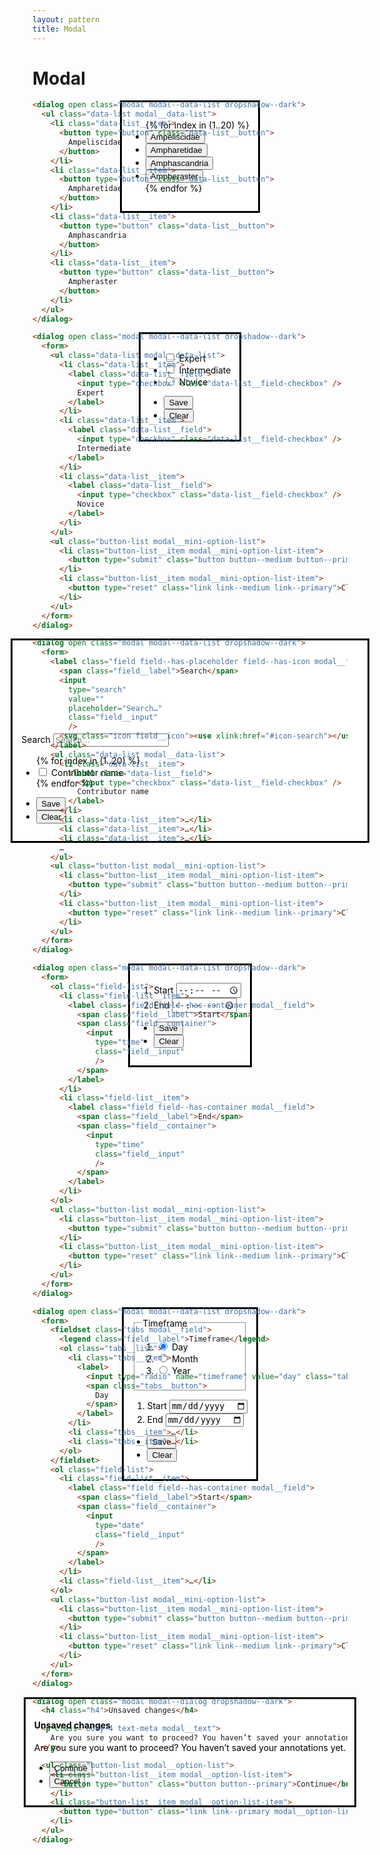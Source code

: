 ```yaml
---
layout: pattern
title: Modal
---
```


<h1>Modal</h1>


<div class="components-preview">

<dialog open class="modal modal--data-list dropshadow--dark">
  <ul class="data-list modal__data-list">
    {% for index in (1..20) %}
    <li class="data-list__item">
      <button type="button" class="data-list__button">
        Ampeliscidae
      </button>
    </li>
    <li class="data-list__item">
      <button type="button" class="data-list__button">
        Ampharetidae
      </button>
    </li>
    <li class="data-list__item">
      <button type="button" class="data-list__button">
        Amphascandria
      </button>
    </li>
    <li class="data-list__item">
      <button type="button" class="data-list__button">
        Ampheraster
      </button>
    </li>
    {% endfor %}
  </ul>
</dialog>

<div></div>

<div></div>

</div>

<div class="components-code" markdown="1">

```html
<dialog open class="modal modal--data-list dropshadow--dark">
  <ul class="data-list modal__data-list">
    <li class="data-list__item">
      <button type="button" class="data-list__button">
        Ampeliscidae
      </button>
    </li>
    <li class="data-list__item">
      <button type="button" class="data-list__button">
        Ampharetidae
      </button>
    </li>
    <li class="data-list__item">
      <button type="button" class="data-list__button">
        Amphascandria
      </button>
    </li>
    <li class="data-list__item">
      <button type="button" class="data-list__button">
        Ampheraster
      </button>
    </li>
  </ul>
</dialog>
```

</div>


<div class="components-preview">

<dialog open class="modal modal--data-list dropshadow--dark">
  <form>
    <!-- <label class="field field--has-placeholder field--has-icon">
      <span class="field__label">Search</span>
      <input
        type="text"
        value=""
        placeholder="Search…"
        class="field__input"
        />
      <svg class="icon field__icon"><use xlink:href="#icon-search"></use></svg>
    </label> -->
    <ul class="data-list modal__data-list">
      <li class="data-list__item">
        <label class="data-list__field">
          <input type="checkbox" class="data-list__field-checkbox" />
          Expert
        </label>
      </li>
      <li class="data-list__item">
        <label class="data-list__field">
          <input type="checkbox" class="data-list__field-checkbox" />
          Intermediate
        </label>
      </li>
      <li class="data-list__item">
        <label class="data-list__field">
          <input type="checkbox" class="data-list__field-checkbox" />
          Novice
        </label>
      </li>
    </ul>
    <ul class="button-list modal__mini-option-list">
      <li class="button-list__item modal__mini-option-list-item">
        <button type="submit" class="button button--medium button--primary">Save</button>
      </li>
      <li class="button-list__item modal__mini-option-list-item">
        <button type="reset" class="link link--medium link--primary">Clear</button>
      </li>
    </ul>
  </form>
</dialog>

<div></div>

<div></div>

</div>

<div class="components-code" markdown="1">

```html
<dialog open class="modal modal--data-list dropshadow--dark">
  <form>
    <ul class="data-list modal__data-list">
      <li class="data-list__item">
        <label class="data-list__field">
          <input type="checkbox" class="data-list__field-checkbox" />
          Expert
        </label>
      </li>
      <li class="data-list__item">
        <label class="data-list__field">
          <input type="checkbox" class="data-list__field-checkbox" />
          Intermediate
        </label>
      </li>
      <li class="data-list__item">
        <label class="data-list__field">
          <input type="checkbox" class="data-list__field-checkbox" />
          Novice
        </label>
      </li>
    </ul>
    <ul class="button-list modal__mini-option-list">
      <li class="button-list__item modal__mini-option-list-item">
        <button type="submit" class="button button--medium button--primary">Save</button>
      </li>
      <li class="button-list__item modal__mini-option-list-item">
        <button type="reset" class="link link--medium link--primary">Clear</button>
      </li>
    </ul>
  </form>
</dialog>
```

</div>



<div class="components-preview">

<dialog open class="modal modal--data-list dropshadow--dark">
  <form>
    <label class="field field--has-placeholder field--has-icon modal__field">
      <span class="field__label">Search</span>
      <input
        type="search"
        value=""
        placeholder="Search…"
        class="field__input"
        />
      <svg class="icon field__icon"><use xlink:href="#icon-search"></use></svg>
    </label>
    <ul class="data-list modal__data-list">
      {% for index in (1..20) %}
      <li class="data-list__item">
        <label class="data-list__field">
          <input type="checkbox" class="data-list__field-checkbox" />
          Contributor name
        </label>
      </li>
      {% endfor %}
    </ul>
    <ul class="button-list modal__mini-option-list">
      <li class="button-list__item modal__mini-option-list-item">
        <button type="submit" class="button button--medium button--primary">Save</button>
      </li>
      <li class="button-list__item modal__mini-option-list-item">
        <button type="reset" class="link link--medium link--primary">Clear</button>
      </li>
    </ul>
  </form>
</dialog>

<div></div>

<div></div>

<div></div>

<div></div>

<div></div>

</div>

<div class="components-code" markdown="1">

```html
<dialog open class="modal modal--data-list dropshadow--dark">
  <form>
    <label class="field field--has-placeholder field--has-icon modal__field">
      <span class="field__label">Search</span>
      <input
        type="search"
        value=""
        placeholder="Search…"
        class="field__input"
        />
      <svg class="icon field__icon"><use xlink:href="#icon-search"></use></svg>
    </label>
    <ul class="data-list modal__data-list">
      <li class="data-list__item">
        <label class="data-list__field">
          <input type="checkbox" class="data-list__field-checkbox" />
          Contributor name
        </label>
      </li>
      <li class="data-list__item">…</li>
      <li class="data-list__item">…</li>
      <li class="data-list__item">…</li>
      …
    </ul>
    <ul class="button-list modal__mini-option-list">
      <li class="button-list__item modal__mini-option-list-item">
        <button type="submit" class="button button--medium button--primary">Save</button>
      </li>
      <li class="button-list__item modal__mini-option-list-item">
        <button type="reset" class="link link--medium link--primary">Clear</button>
      </li>
    </ul>
  </form>
</dialog>
```

</div>





<div class="components-preview">

<dialog open class="modal modal--data-list dropshadow--dark">
  <form>
    <ol class="field-list">
      <li class="field-list__item">
        <label class="field field--has-container modal__field">
          <span class="field__label">Start</span>
          <span class="field__container">
            <input
              type="time"
              class="field__input"
              />
          </span>
        </label>
      </li>
      <li class="field-list__item">
        <label class="field field--has-container modal__field">
          <span class="field__label">End</span>
          <span class="field__container">
            <input
              type="time"
              class="field__input"
              />
          </span>
        </label>
      </li>
    </ol>
    <ul class="button-list modal__mini-option-list">
      <li class="button-list__item modal__mini-option-list-item">
        <button type="submit" class="button button--medium button--primary">Save</button>
      </li>
      <li class="button-list__item modal__mini-option-list-item">
        <button type="reset" class="link link--medium link--primary">Clear</button>
      </li>
    </ul>
  </form>
</dialog>

<div></div>

<div></div>

<div></div>

<div></div>

<div></div>

</div>

<div class="components-code" markdown="1">

```html
<dialog open class="modal modal--data-list dropshadow--dark">
  <form>
    <ol class="field-list">
      <li class="field-list__item">
        <label class="field field--has-container modal__field">
          <span class="field__label">Start</span>
          <span class="field__container">
            <input
              type="time"
              class="field__input"
              />
          </span>
        </label>
      </li>
      <li class="field-list__item">
        <label class="field field--has-container modal__field">
          <span class="field__label">End</span>
          <span class="field__container">
            <input
              type="time"
              class="field__input"
              />
          </span>
        </label>
      </li>
    </ol>
    <ul class="button-list modal__mini-option-list">
      <li class="button-list__item modal__mini-option-list-item">
        <button type="submit" class="button button--medium button--primary">Save</button>
      </li>
      <li class="button-list__item modal__mini-option-list-item">
        <button type="reset" class="link link--medium link--primary">Clear</button>
      </li>
    </ul>
  </form>
</dialog>
```

</div>







<div class="components-preview">

<dialog open class="modal modal--data-list dropshadow--dark">
  <form>
    <fieldset class="tabs modal__field">
      <legend class="field__label">Timeframe</legend>
      <ol class="tabs__list">
        <li class="tabs__item">
          <label>
            <input type="radio" name="timeframe" value="day" class="tabs__radio" checked />
            <span class="tabs__button">
              Day
            </span>
          </label>
        </li>
        <li class="tabs__item">
          <label>
            <input type="radio" name="timeframe" value="month" class="tabs__radio" />
            <span class="tabs__button">
              Month
            </span>
          </label>
        </li>
        <li class="tabs__item">
          <label>
            <input type="radio" name="timeframe" value="year" class="tabs__radio" />
            <span class="tabs__button">
              Year
            </span>
          </label>
        </li>
      </ol>
    </fieldset>
    <ol class="field-list">
      <li class="field-list__item">
        <label class="field field--has-container modal__field">
          <span class="field__label">Start</span>
          <span class="field__container">
            <input
              type="date"
              class="field__input"
              />
          </span>
        </label>
      </li>
      <li class="field-list__item">
        <label class="field field--has-container modal__field">
          <span class="field__label">End</span>
          <span class="field__container">
            <input
              type="date"
              class="field__input"
              />
          </span>
        </label>
      </li>
    </ol>
    <ul class="button-list modal__mini-option-list">
      <li class="button-list__item modal__mini-option-list-item">
        <button type="submit" class="button button--medium button--primary">Save</button>
      </li>
      <li class="button-list__item modal__mini-option-list-item">
        <button type="reset" class="link link--medium link--primary">Clear</button>
      </li>
    </ul>
  </form>
</dialog>

<div></div>

<div></div>

<div></div>

<div></div>

<div></div>

</div>

<div class="components-code" markdown="1">

```html
<dialog open class="modal modal--data-list dropshadow--dark">
  <form>
    <fieldset class="tabs modal__field">
      <legend class="field__label">Timeframe</legend>
      <ol class="tabs__list">
        <li class="tabs__item">
          <label>
            <input type="radio" name="timeframe" value="day" class="tabs__radio" checked />
            <span class="tabs__button">
              Day
            </span>
          </label>
        </li>
        <li class="tabs__item">…</li>
        <li class="tabs__item">…</li>
      </ol>
    </fieldset>
    <ol class="field-list">
      <li class="field-list__item">
        <label class="field field--has-container modal__field">
          <span class="field__label">Start</span>
          <span class="field__container">
            <input
              type="date"
              class="field__input"
              />
          </span>
        </label>
      </li>
      <li class="field-list__item">…</li>
    </ol>
    <ul class="button-list modal__mini-option-list">
      <li class="button-list__item modal__mini-option-list-item">
        <button type="submit" class="button button--medium button--primary">Save</button>
      </li>
      <li class="button-list__item modal__mini-option-list-item">
        <button type="reset" class="link link--medium link--primary">Clear</button>
      </li>
    </ul>
  </form>
</dialog>
```

</div>




<div class="components-preview">

<dialog open class="modal modal--dialog dropshadow--dark" style="position: absolute; top: unset; transform: unset;">
  <h4 class="h4">Unsaved changes</h4>

  <p class="body-4 text-meta modal__text">
    Are you sure you want to proceed? You haven’t saved your annotations yet.
  </p>

  <ul class="button-list modal__option-list">
    <li class="button-list__item modal__option-list-item">
      <button type="button" class="button button--primary">Continue</button>
    </li>
    <li class="button-list__item modal__option-list-item">
      <button type="button" class="link link--primary modal__option-link">Cancel</button>
    </li>
  </ul>
</dialog>

<div></div>

<div></div>

<div></div>

<div></div>

<div></div>

</div>

<div class="components-code" markdown="1">

```html
<dialog open class="modal modal--dialog dropshadow--dark">
  <h4 class="h4">Unsaved changes</h4>

  <p class="body-4 text-meta modal__text">
    Are you sure you want to proceed? You haven’t saved your annotations yet.
  </p>

  <ul class="button-list modal__option-list">
    <li class="button-list__item modal__option-list-item">
      <button type="button" class="button button--primary">Continue</button>
    </li>
    <li class="button-list__item modal__option-list-item">
      <button type="button" class="link link--primary modal__option-link">Cancel</button>
    </li>
  </ul>
</dialog>
```

</div>

